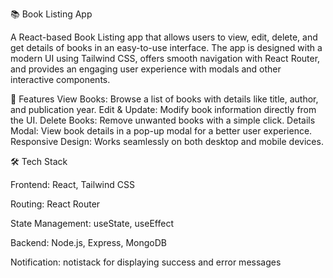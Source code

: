 📚 Book Listing App

A React-based Book Listing app that allows users to view, edit, delete, and get details of books in an easy-to-use interface. The app is designed with a modern UI using Tailwind CSS, offers smooth navigation with React Router, and provides an engaging user experience with modals and other interactive components.

🚀 Features
View Books: Browse a list of books with details like title, author, and publication year.
Edit & Update: Modify book information directly from the UI.
Delete Books: Remove unwanted books with a simple click.
Details Modal: View book details in a pop-up modal for a better user experience.
Responsive Design: Works seamlessly on both desktop and mobile devices.

🛠️ Tech Stack

Frontend: React, Tailwind CSS

Routing: React Router

State Management: useState, useEffect

Backend: Node.js, Express, MongoDB

Notification: notistack for displaying success and error messages
